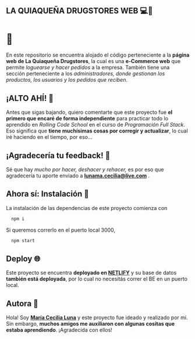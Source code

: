 ## LA QUIAQUEÑA DRUGSTORES WEB 💻📲
# 🌿

En este repositorio se encuentra alojado el código perteneciente a la **página web de La Quiaqueña Drugstores**, la cual es una **e-Commerce web** que permite *loguearse y hacer pedidos* a la empresa. También tiene una sección perteneciente a los *administradores, donde gestionan los productos, los usuarios y los pedidos que reciben*.


## ¡ALTO AHÍ! 🔴

Antes que sigas bajando, quiero comentarte que este proyecto fue **el primero que encaré de forma independiente** para practicar todo lo aprendido en *Rolling Code School* en el curso de *Programación Full Stack*. Eso significa que **tiene muchísimas cosas por corregir y actualizar**, lo cual iré haciendo en el tiempo, por eso...

## ¡Agradecería tu feedback! 🤝

Sé que hay *mucho por hacer, deshacer y rehacer,* es por eso que agradecería tu aporte enviado a **lunama.cecilia@live.com** .


## Ahora sí: Instalación 📎

La instalación de las dependencias de este proyecto comienza con

```bash
  npm i
```

Si queremos correrlo en el puerto local 3000,

```bash
  npm start
```
    
## Deploy 🌐

Este proyecto se encuentra **deployado en [NETLIFY](https://laquiaquenadrugstores.netlify.app/)** y su base de datos **también está deployada**, por lo cual no necesitás correr el BE en un puerto local.


## Autora 🎨

Hola! Soy **[María Cecilia Luna](https://github.com/MCeciliaLuna)** y este proyecto fue ideado y realizado por mí. Sin embargo, **muchos amigos me auxiliaron con algunas cositas que estaba aprendiendo**. ¡Agradecida con ellos!
